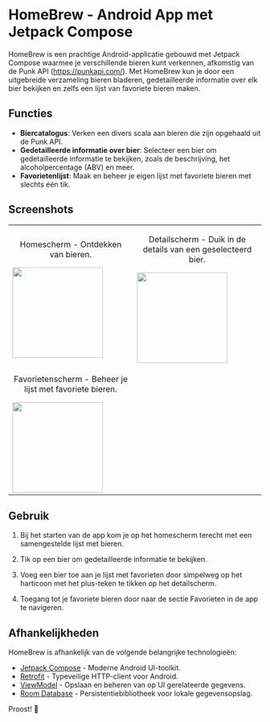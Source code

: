 # HomeBrew - Android App met Jetpack Compose

HomeBrew is een prachtige Android-applicatie gebouwd met Jetpack Compose waarmee je verschillende bieren kunt verkennen, afkomstig van de Punk API (https://punkapi.com/). Met HomeBrew kun je door een uitgebreide verzameling bieren bladeren, gedetailleerde informatie over elk bier bekijken en zelfs een lijst van favoriete bieren maken.

## Functies

- **Biercatalogus**: Verken een divers scala aan bieren die zijn opgehaald uit de Punk API.
- **Gedetailleerde informatie over bier**: Selecteer een bier om gedetailleerde informatie te bekijken, zoals de beschrijving, het alcoholpercentage (ABV) en meer.
- **Favorietenlijst**: Maak en beheer je eigen lijst met favoriete bieren met slechts één tik.

## Screenshots
<table style="max-width: 600px; width: 100%; margin: 0 auto;">
  <tr>
    <td align="center">
      <div style="display: flex; flex-direction: column;">
        <p>Homescherm - Ontdekken van bieren.</p>
        <img src="https://github.com/Bataklik/BrewHome/assets/60544395/3e7989f3-3fc0-4b74-96f0-ab4cf1ca794e" width="180"/>
      </div>
    </td>
    <td align="center">
      <div style="display: flex; flex-direction: column;">
        <p>Detailscherm - Duik in de details van een geselecteerd bier.</p>
        <img src="https://github.com/Bataklik/BrewHome/assets/60544395/dafbf54e-42fa-4df4-922f-a7f9c73dded9" width="180"/>
      </div>
    </td>
  </tr>
  <tr>
        <td align="center">
      <div style="display: flex; flex-direction: column;">
        <p>Favorietenscherm - Beheer je lijst met favoriete bieren.</p>
        <img src="https://github.com/Bataklik/BrewHome/assets/60544395/74b1f01d-fc34-41c4-a0e4-2778808ab631" width="180"/>
      </div>
    </td>
  </tr>
</table>

## Gebruik

1. Bij het starten van de app kom je op het homescherm terecht met een samengestelde lijst met bieren.

2. Tik op een bier om gedetailleerde informatie te bekijken.

3. Voeg een bier toe aan je lijst met favorieten door simpelweg op het harticoon met het plus-teken te tikken op het detailscherm.

4. Toegang tot je favoriete bieren door naar de sectie Favorieten in de app te navigeren.

## Afhankelijkheden

HomeBrew is afhankelijk van de volgende belangrijke technologieën:

- [Jetpack Compose](https://developer.android.com/jetpack/compose) - Moderne Android UI-toolkit.
- [Retrofit](https://square.github.io/retrofit/) - Typeveilige HTTP-client voor Android.
- [ViewModel](https://developer.android.com/topic/libraries/architecture/viewmodel) - Opslaan en beheren van op UI gerelateerde gegevens.
- [Room Database](https://developer.android.com/training/data-storage/room) - Persistentiebibliotheek voor lokale gegevensopslag.

Proost! 🍻
